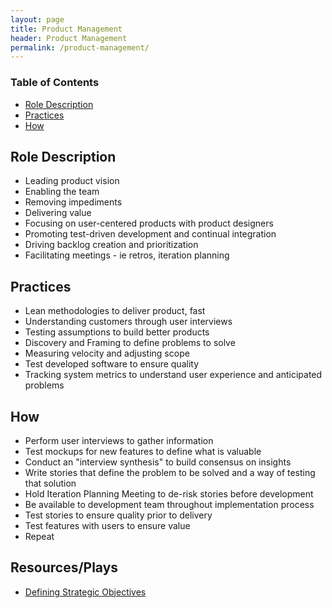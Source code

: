 ```yaml
---
layout: page
title: Product Management
header: Product Management
permalink: /product-management/
---
```


<div class="row">
<div class="col-md-3">
<div class="toc">
    <h3>Table of Contents</h3>
    <ul>
    <li><a href="#roledescription">Role Description</a></li>
    <li><a href="#practices">Practices</a></li>
    <li><a href="#how">How</a></li>
    </ul>
</div>
</div>

<div class="col-md-6">
<h2 class="roledescription" id="roledescription">Role Description</h2>
<ul>
<li> Leading product vision </li>
<li> Enabling the team </li>
<li> Removing impediments </li>
<li> Delivering value </li>
<li> Focusing on user-centered products with product designers </li>
<li> Promoting test-driven development and continual integration </li>
<li> Driving backlog creation and prioritization </li>
<li> Facilitating meetings - ie retros, iteration planning </li>
</ul>

<h2 class="practices" id="practices"> Practices </h2>
<ul>
<li> Lean methodologies to deliver product, fast </li>
<li> Understanding customers through user interviews </li>
<li> Testing assumptions to build better products </li>
<li> Discovery and Framing to define problems to solve </li>
<li> Measuring velocity and adjusting scope</li> 
<li> Test developed software to ensure quality</li>
<li> Tracking system metrics to understand user experience and anticipated problems</li>
</ul>

<h2 class="how" id="how"> How </h2>
<ul>
<li> Perform user interviews to gather information</li>
<li> Test mockups for new features to define what is valuable</li>
<li> Conduct an "interview synthesis" to build consensus on insights</li>
<li> Write stories that define the problem to be solved and a way of testing that solution</li>
<li> Hold Iteration Planning Meeting to de-risk stories before development</li>
<li> Be available to development team throughout implementation process</li>
<li> Test stories to ensure quality prior to delivery</li>
<li> Test features with users to ensure value</li>
<li> Repeat</li>
</ul>
</div>

<div class="col-md-3">
<div class="sideLinks">
    <h2>Resources/Plays</h2>
    <ul>
    <li><a href="{{ site.baseurl }}/strategic-objectives">Defining Strategic Objectives</a></li>
    </ul>
    </div>
</div>
 </div>